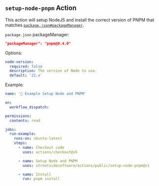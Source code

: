 ## `setup-node-pnpm` Action

This action will setup NodeJS and install the correct version of PNPM that matches [`package.json#packageManager`](https://nodejs.org/api/packages.html#packagemanager).

`package.json` packageManager:

```json
"packageManager": "pnpm@9.4.0"
```

Options:

```yaml
node-version:
  required: false
  description: The version of Node to use.
  default: '22.x'
```

Example:

<!--- @@inject: ../../.github/workflows/example-setup-node-pnpm.yaml --->

```yaml
name: '📗 Example Setup Node and PNPM'

on:
  workflow_dispatch:

permissions:
  contents: read

jobs:
  run-example:
    runs-on: ubuntu-latest
    steps:
      - name: Checkout code
        uses: actions/checkout@v5

      - name: Setup Node and PNPM
        uses: streetsidesoftware/actions/public/setup-node-pnpm@v1

      - name: Install
        run: pnpm install
```

<!--- @@inject-end: ../../.github/workflows/example-setup-node-pnpm.yaml --->
